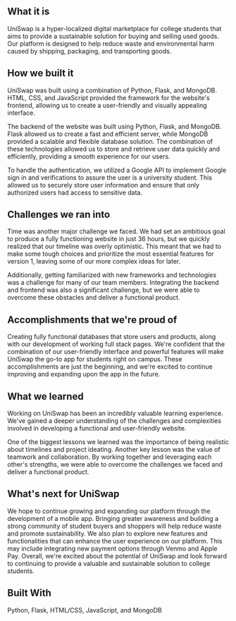 ## What it is
UniSwap is a hyper-localized digital marketplace for college students that aims to provide a sustainable solution for buying and selling used goods. Our platform is designed to help reduce waste and environmental harm caused by shipping, packaging, and transporting goods.

## How we built it
UniSwap was built using a combination of Python, Flask, and MongoDB. HTML, CSS, and JavaScript provided the framework for the website's frontend, allowing us to create a user-friendly and visually appealing interface.

The backend of the website was built using Python, Flask, and MongoDB. Flask allowed us to create a fast and efficient server, while MongoDB provided a scalable and flexible database solution. The combination of these technologies allowed us to store and retrieve user data quickly and efficiently, providing a smooth experience for our users.

To handle the authentication, we utilized a Google API to implement Google sign in and verifications to assure the user is a university student. This allowed us to securely store user information and ensure that only authorized users had access to sensitive data.

## Challenges we ran into
Time was another major challenge we faced. We had set an ambitious goal to produce a fully functioning website in just 36 hours, but we quickly realized that our timeline was overly optimistic. This meant that we had to make some tough choices and prioritize the most essential features for version 1, leaving some of our more complex ideas for later.

Additionally, getting familiarized with new frameworks and technologies was a challenge for many of our team members. Integrating the backend and frontend was also a significant challenge, but we were able to overcome these obstacles and deliver a functional product.

## Accomplishments that we're proud of
Creating fully functional databases that store users and products, along with our development of working full stack pages. We're confident that the combination of our user-friendly interface and powerful features will make UniSwap the go-to app for students right on campus. These accomplishments are just the beginning, and we're excited to continue improving and expanding upon the app in the future.

## What we learned
Working on UniSwap has been an incredibly valuable learning experience. We've gained a deeper understanding of the challenges and complexities involved in developing a functional and user-friendly website.

One of the biggest lessons we learned was the importance of being realistic about timelines and project ideating. Another key lesson was the value of teamwork and collaboration. By working together and leveraging each other's strengths, we were able to overcome the challenges we faced and deliver a functional product.

## What's next for UniSwap
We hope to continue growing and expanding our platform through the development of a mobile app. Bringing greater awareness and building a strong community of student buyers and shoppers will help reduce waste and promote sustainability. We also plan to explore new features and functionalities that can enhance the user experience on our platform. This may include integrating new payment options through Venmo and Apple Pay. Overall, we're excited about the potential of UniSwap and look forward to continuing to provide a valuable and sustainable solution to college students.

## Built With
Python, Flask, HTML/CSS, JavaScript, and MongoDB
 
